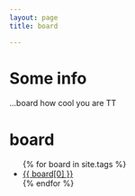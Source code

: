 ```yaml
---
layout: page 
title: board

---
```


# Some info 
...board how cool you are TT

<div class="page-content wc-container">
	<div class="post">
		<h1>board</h1>  
		<ul>
			{% for board in site.tags %}
			<li><a href="{{ '/boards/' | append:board[0] | relative_url }}">{{ board[0] }}</a></li>
			{% endfor %}
		</ul>
	</div>
</div>